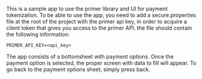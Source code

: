 This is a sample app to use the primer library and UI for payment tokenization. 
To be able to use the app, you need to add a secure.properties file at the root of the project with the primer api key,
in order to acquire a client token that gives you access to the primer API.
the file should contain the following information:

`PRIMER_API_KEY=<api_key>`

The app consists of a bottomsheet with payment options. Once the payment option is selected, the proper screen with data to fill will appear. 
To go back to the payment options sheet, simply press back.
